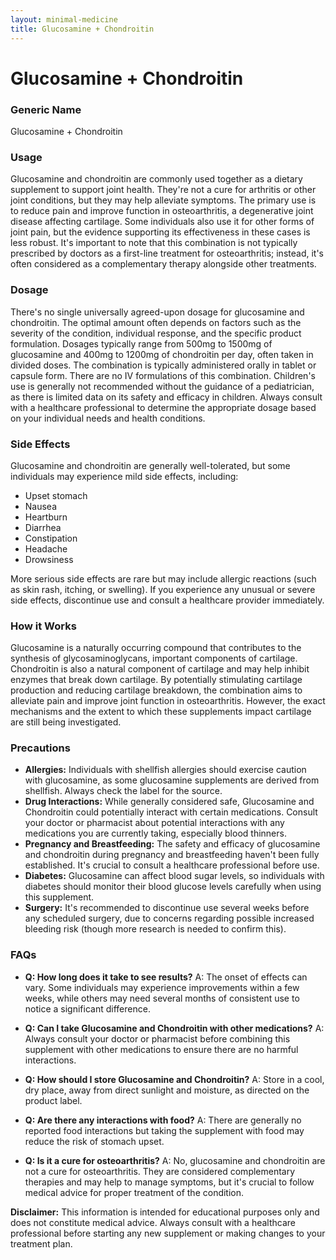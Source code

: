 ```yaml
---
layout: minimal-medicine
title: Glucosamine + Chondroitin
---
```


# Glucosamine + Chondroitin
### Generic Name
Glucosamine + Chondroitin

### Usage
Glucosamine and chondroitin are commonly used together as a dietary supplement to support joint health.  They're not a cure for arthritis or other joint conditions, but they may help alleviate symptoms.  The primary use is to reduce pain and improve function in osteoarthritis, a degenerative joint disease affecting cartilage.  Some individuals also use it for other forms of joint pain, but the evidence supporting its effectiveness in these cases is less robust.  It's important to note that this combination is not typically prescribed by doctors as a first-line treatment for osteoarthritis; instead, it's often considered as a complementary therapy alongside other treatments.

### Dosage
There's no single universally agreed-upon dosage for glucosamine and chondroitin.  The optimal amount often depends on factors such as the severity of the condition, individual response, and the specific product formulation.  Dosages typically range from 500mg to 1500mg of glucosamine and 400mg to 1200mg of chondroitin per day, often taken in divided doses.  The combination is typically administered orally in tablet or capsule form.  There are no IV formulations of this combination.  Children's use is generally not recommended without the guidance of a pediatrician, as there is limited data on its safety and efficacy in children.  Always consult with a healthcare professional to determine the appropriate dosage based on your individual needs and health conditions.

### Side Effects
Glucosamine and chondroitin are generally well-tolerated, but some individuals may experience mild side effects, including:

*   Upset stomach
*   Nausea
*   Heartburn
*   Diarrhea
*   Constipation
*   Headache
*   Drowsiness


More serious side effects are rare but may include allergic reactions (such as skin rash, itching, or swelling).  If you experience any unusual or severe side effects, discontinue use and consult a healthcare provider immediately.

### How it Works
Glucosamine is a naturally occurring compound that contributes to the synthesis of glycosaminoglycans, important components of cartilage. Chondroitin is also a natural component of cartilage and may help inhibit enzymes that break down cartilage.  By potentially stimulating cartilage production and reducing cartilage breakdown, the combination aims to alleviate pain and improve joint function in osteoarthritis. However, the exact mechanisms and the extent to which these supplements impact cartilage are still being investigated.

### Precautions
*   **Allergies:** Individuals with shellfish allergies should exercise caution with glucosamine, as some glucosamine supplements are derived from shellfish.  Always check the label for the source.
*   **Drug Interactions:** While generally considered safe, Glucosamine and Chondroitin could potentially interact with certain medications.  Consult your doctor or pharmacist about potential interactions with any medications you are currently taking, especially blood thinners.
*   **Pregnancy and Breastfeeding:** The safety and efficacy of glucosamine and chondroitin during pregnancy and breastfeeding haven't been fully established.  It's crucial to consult a healthcare professional before use.
*   **Diabetes:** Glucosamine can affect blood sugar levels, so individuals with diabetes should monitor their blood glucose levels carefully when using this supplement.
*   **Surgery:** It's recommended to discontinue use several weeks before any scheduled surgery, due to concerns regarding possible increased bleeding risk (though more research is needed to confirm this).


### FAQs
*   **Q: How long does it take to see results?** A:  The onset of effects can vary. Some individuals may experience improvements within a few weeks, while others may need several months of consistent use to notice a significant difference.

*   **Q: Can I take Glucosamine and Chondroitin with other medications?** A: Always consult your doctor or pharmacist before combining this supplement with other medications to ensure there are no harmful interactions.

*   **Q: How should I store Glucosamine and Chondroitin?** A: Store in a cool, dry place, away from direct sunlight and moisture, as directed on the product label.

*   **Q: Are there any interactions with food?**  A: There are generally no reported food interactions but taking the supplement with food may reduce the risk of stomach upset.

*   **Q: Is it a cure for osteoarthritis?** A: No, glucosamine and chondroitin are not a cure for osteoarthritis. They are considered complementary therapies and may help to manage symptoms, but it's crucial to follow medical advice for proper treatment of the condition.


**Disclaimer:** This information is intended for educational purposes only and does not constitute medical advice. Always consult with a healthcare professional before starting any new supplement or making changes to your treatment plan.
